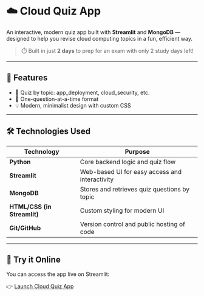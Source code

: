 # ☁️ Cloud Quiz App

An interactive, modern quiz app built with **Streamlit** and **MongoDB** — designed to help you revise cloud computing topics in a fun, efficient way.

> ⏱️ Built in just **2 days** to prep for an exam with only 2 study days left!

---

## 🚀 Features

- 🎯 Quiz by topic: app_deployment, cloud_security, etc.
- 🧠 One-question-at-a-time format
- 💡 Modern, minimalist design with custom CSS

---

## 🛠️ Technologies Used

| Technology | Purpose |
|------------|---------|
| **Python** | Core backend logic and quiz flow |
| **Streamlit** | Web-based UI for easy access and interactivity |
| **MongoDB** | Stores and retrieves quiz questions by topic |
| **HTML/CSS (in Streamlit)** | Custom styling for modern UI |
| **Git/GitHub** | Version control and public hosting of code |

---

## 🚀 Try it Online

You can access the app live on Streamlit:

👉 [Launch Cloud Quiz App](https://cloud-quiz-app.streamlit.app)
